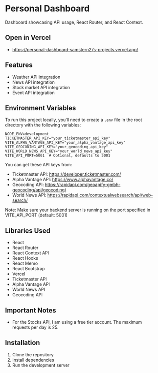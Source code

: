 # Personal Dashboard

Dashboard showcasing API usage, React Router, and React Context.

## Open in Vercel

- https://personal-dashboard-samstern27s-projects.vercel.app/

## Features

- Weather API integration
- News API integration
- Stock market API integration
- Event API integration

## Environment Variables

To run this project locally, you'll need to create a `.env` file in the root directory with the following variables:

```env
NODE_ENV=development
TICKETMASTER_API_KEY="your_ticketmaster_api_key"
VITE_ALPHA_VANTAGE_API_KEY="your_alpha_vantage_api_key"
VITE_GEOCODING_API_KEY="your_geocoding_api_key"
VITE_WORLD_NEWS_API_KEY="your_world_news_api_key"
VITE_API_PORT=5001  # Optional, defaults to 5001
```

You can get these API keys from:

- Ticketmaster API: https://developer.ticketmaster.com/
- Alpha Vantage API: https://www.alphavantage.co/
- Geocoding API: https://rapidapi.com/geoapify-gmbh-geocoding/api/geocoding/
- World News API: https://rapidapi.com/contextualwebsearch/api/web-search/

Note: Make sure your backend server is running on the port specified in VITE_API_PORT (default: 5001)

## Libraries Used

- React
- React Router
- React Context API
- React Hooks
- React Memo
- React Bootstrap
- Vercel
- Ticketmaster API
- Alpha Vantage API
- World News API
- Geocoding API

## Important Notes

- For the Stocks API, I am using a free tier account. The maximum requests per day is 25.

## Installation

1. Clone the repository
2. Install dependencies
3. Run the development server

